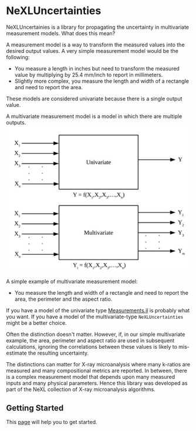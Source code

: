 # NeXLUncertainties

NeXLUncertainies is a library for propagating the uncertainty in multivariate
measurement models. What does this mean?

A measurement model is a way to transform the measured values into the desired
output values.  A very simple measurement model would be the following:
  * You measure a length in inches but need to transform the measured value by multiplying by 25.4 mm/inch to report in millimeters.
  * Slightly more complex, you measure the length and width of a rectangle and need to report the area.

These models are considered univariate because there is a single output value.

A multivariate measurement model is a model in which there are multiple outputs.
![Comparing univariate and multivariate measurement models](univsmulti.png)

A simple example of multivariate measurement model:
  * You measure the length and width of a rectangle and need to report the area, the perimeter and the aspect ratio.

If you have a model of the univariate type [Measurements.jl](https://github.com/JuliaPhysics/Measurements.jl)
is probably what you want.  If you have a model of the multivariate-type
`NeXLUncertainties` might be a better choice.

Often the distinction doesn't matter.  However, if, in our simple multivariate
example, the area, perimeter and aspect ratio are used in subsequent calculations,
ignoring the correlations between these values is likely to mis-estimate
the resulting uncertainty.

The distinctions can matter for X-ray microanalysis where many k-ratios are
measured and many compositional metrics are reported.  In between, there is
a complex measurement model that depends upon many measured inputs and
many physical parameters.  Hence this library was developed as part of the
NeXL collection of X-ray microanalysis algorithms.

## Getting Started
This [page](gettingstarted.html) will help you to get started.
